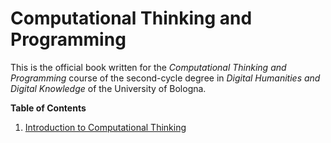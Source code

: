 # Computational Thinking and Programming

This is the official book written for the *Computational Thinking and Programming* course of the second-cycle degree in *Digital Humanities and Digital Knowledge* of the University of Bologna.

**Table of Contents**
1. [Introduction to Computational Thinking](book/01.pdf)